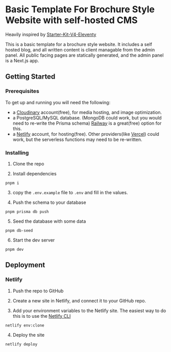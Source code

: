 # Basic Template For Brochure Style Website with self-hosted CMS

Heavily inspired by [Starter-Kit-V4-Eleventy](https://github.com/Oak-Harbor-Kits/Starter-Kit-V4-Eleventy)

This is a basic template for a brochure style website. It includes a self hosted blog, and all written content is client managable from the admin panel. All public facing pages are statically generated, and the admin panel is a Next.js app.

## Getting Started

### Prerequisites

To get up and running you will need the following:

- a [Cloudinary](https://cloudinary.com) account(free), for media hosting, and image optimization.
- a PostgreSQL/MySQL database. (MongoDB could work, but you would need to re-write the Prisma schema) [Railway](https://railway.app/) is a great(free) option for this.
- a [Netlify](https://netlify.com) account, for hosting(free). Other providers(like [Vercel](https://vercel.com/)) could work, but the serverless functions may need to be re-written.

### Installing

1. Clone the repo

2. Install dependencies

```
pnpm i
```

3. copy the `.env.example` file to `.env` and fill in the values.

4. Push the schema to your database

```
pnpm prisma db push
```

5. Seed the database with some data

```
pnpm db-seed
```

6. Start the dev server

```
pnpm dev
```

## Deployment

### Netlify

1. Push the repo to GitHub

2. Create a new site in Netlify, and connect it to your GitHub repo.

3. Add your environment variables to the Netlify site. The easiest way to do this is to use the [Netlify CLI](https://docs.netlify.com/cli/get-started/#installation)

```
netlify env:clone
```

4. Deploy the site

```
netlify deploy
```
